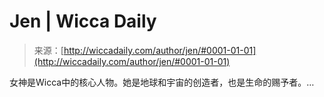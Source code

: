 <!--yml

category: 未分类

date: 2024-06-12 18:26:12

-->

# Jen | Wicca Daily

> 来源：[http://wiccadaily.com/author/jen/#0001-01-01](http://wiccadaily.com/author/jen/#0001-01-01)

女神是Wicca中的核心人物。她是地球和宇宙的创造者，也是生命的赐予者。…
